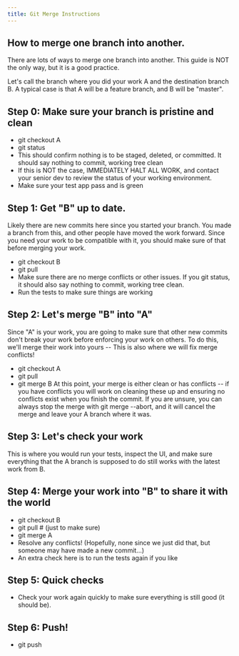 ```yaml
---
title: Git Merge Instructions
---
```


## How to merge one branch into another.

There are lots of ways to merge one branch into another. This guide is NOT the
only way, but it is a good practice.

Let's call the branch where you did your work A and the destination branch B. A
typical case is that A will be a feature branch, and B will be "master".

## Step 0: Make sure your branch is pristine and clean

- git checkout A
- git status
- This should confirm nothing is to be staged, deleted, or committed. It should
  say nothing to commit, working tree clean
- If this is NOT the case, IMMEDIATELY HALT ALL WORK, and contact your senior
  dev to review the status of your working environment.
- Make sure your test app pass and is green

## Step 1: Get "B" up to date.

Likely there are new commits here since you started your branch. You made a
branch from this, and other people have moved the work forward. Since you need
your work to be compatible with it, you should make sure of that before merging
your work.

- git checkout B
- git pull
- Make sure there are no merge conflicts or other issues. If you git status, it
  should also say nothing to commit, working tree clean.
- Run the tests to make sure things are working

## Step 2: Let's merge "B" into "A"

Since "A" is your work, you are going to make sure that other new commits don't
break your work before enforcing your work on others. To do this, we'll merge
their work into yours -- This is also where we will fix merge conflicts!

- git checkout A
- git pull
- git merge B At this point, your merge is either clean or has conflicts -- if
  you have conflicts you will work on cleaning these up and ensuring no
  conflicts exist when you finish the commit. If you are unsure, you can always
  stop the merge with git merge --abort, and it will cancel the merge and leave
  your A branch where it was.

## Step 3: Let's check your work

This is where you would run your tests, inspect the UI, and make sure everything
that the A branch is supposed to do still works with the latest work from B.

## Step 4: Merge your work into "B" to share it with the world

- git checkout B
- git pull # (just to make sure)
- git merge A
- Resolve any conflicts! (Hopefully, none since we just did that, but someone
  may have made a new commit...)
- An extra check here is to run the tests again if you like

## Step 5: Quick checks

- Check your work again quickly to make sure everything is still good (it should
  be).

## Step 6: Push!

- git push
